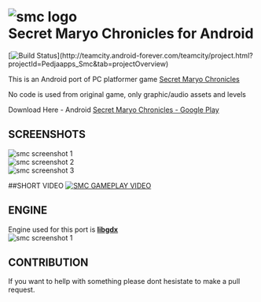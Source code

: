 ![smc logo](https://raw.githubusercontent.com/pedja1/SMC-Android/master/android/assets/data/game/logo/smc_big_1.png)  
Secret Maryo Chronicles for Android
===========
[![Build Status](http://teamcity.android-forever.com/teamcity/app/rest/builds/buildType:(id:Pedjaapps_Smc_Build)/statusIcon)](http://teamcity.android-forever.com/teamcity/project.html?projectId=Pedjaapps_Smc&tab=projectOverview)

This is an Android port of PC platformer game [Secret Maryo Chronicles](https://github.com/FluXy/SMC)

No code is used from original game, only graphic/audio assets and levels

Download Here - Android
[Secret Maryo Chronicles - Google Play](https://play.google.com/store/apps/details?id=rs.pedjaapps.smc.android)

## SCREENSHOTS
![smc screenshot 1](https://raw.githubusercontent.com/pedja1/SMC-Android/master/_market/Screenshot_2015-09-21-18-52-17.jpg)  
![smc screenshot 2](https://raw.githubusercontent.com/pedja1/SMC-Android/master/_market/Screenshot_2015-09-21-18-52-27.jpg)  
![smc screenshot 3](https://raw.githubusercontent.com/pedja1/SMC-Android/master/_market/Screenshot_2015-09-21-18-53-03.jpg)  

##SHORT VIDEO
[![SMC GAMEPLAY VIDEO](http://img.youtube.com/vi/DinBBcydx3g/0.jpg)](https://youtu.be/DinBBcydx3g)

## ENGINE
Engine used for this port is **[libgdx](https://github.com/libgdx/libgdx)**  
![smc screenshot 1](https://raw.githubusercontent.com/pedja1/SMC-Android/dd75f1aeadd8fdb8bf0511a9d99486be981632c9/data/data/game/logo/libgdx.png)

## CONTRIBUTION
If you want to hellp with something please dont hesistate to make a pull request.
